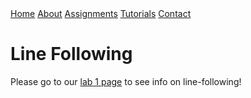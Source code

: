 <head>
<link rel="stylesheet" href="myStyles.css">
</head>

<div class="top-navbar">
  <a href="index.html">Home</a>
  <a href="about.html">About</a>
  <a href="assignments.html" class="current">Assignments</a>
  <a href="tutorials.html">Tutorials</a>
  <a href="contact.html">Contact</a>
</div>

# Line Following
Please go to our [lab 1 page](../lab1/lab1.md) to see info on line-following!

